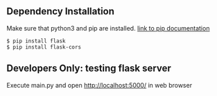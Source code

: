 ## Dependency Installation

Make sure that python3 and pip are installed. [link to pip documentation](https://pip.pypa.io/)

```
$ pip install flask
$ pip install flask-cors
```

## Developers Only: testing flask server

Execute main.py and open [http://localhost:5000/](http://localhost:5000/) in web browser
